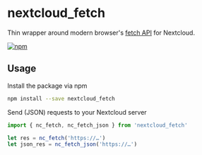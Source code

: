 # nextcloud_fetch

Thin wrapper around modern browser's [fetch API](https://developer.mozilla.org/en-US/docs/Web/API/Fetch_API) for Nextcloud.

[![npm](https://img.shields.io/npm/v/nextcloud_fetch.svg)](https://www.npmjs.com/package/nextcloud_fetch)

## Usage

Install the package via npm
```bash
npm install --save nextcloud_fetch
```

Send (JSON) requests to your Nextcloud server
```js
import { nc_fetch, nc_fetch_json } from 'nextcloud_fetch'

let res = nc_fetch('https://…')
let json_res = nc_fetch_json('https://…')
```
